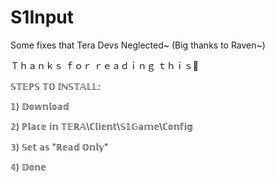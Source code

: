 # S1Input
Some fixes that Tera Devs Neglected~ (Big thanks to Raven~)

Ｔｈａｎｋｓ ｆｏｒ ｒｅａｄｉｎｇ ｔｈｉｓ💙

𝕊𝕋𝔼ℙ𝕊 𝕋𝕆 𝕀ℕ𝕊𝕋𝔸𝕃𝕃:

𝟙) 𝔻𝕠𝕨𝕟𝕝𝕠𝕒𝕕

𝟚) ℙ𝕝𝕒𝕔𝕖 𝕚𝕟 𝕋𝔼ℝ𝔸\ℂ𝕝𝕚𝕖𝕟𝕥\𝕊𝟙𝔾𝕒𝕞𝕖\ℂ𝕠𝕟𝕗𝕚𝕘

𝟛) 𝕊𝕖𝕥 𝕒𝕤 "ℝ𝕖𝕒𝕕 𝕆𝕟𝕝𝕪"

𝟜) 𝔻𝕠𝕟𝕖

